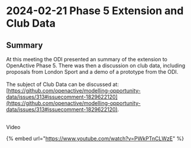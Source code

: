 # 2024-02-21 Phase 5 Extension and Club Data

## Summary

At this meeting the ODI presented an summary of the extension to OpenActive Phase 5. There was then a discussion on club data, including proposals from London Sport and a demo of a prototype from the ODI.\
\
The subject of Club Data can be discussed at: [https://github.com/openactive/modelling-opportunity-data/issues/313#issuecomment-1829622120](https://github.com/openactive/modelling-opportunity-data/issues/313#issuecomment-1829622120).

\
Video

{% embed url="https://www.youtube.com/watch?v=PWkPTnCLWzE" %}
